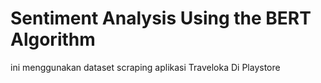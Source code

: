 # Sentiment Analysis Using the BERT Algorithm
ini menggunakan dataset scraping aplikasi Traveloka Di Playstore
